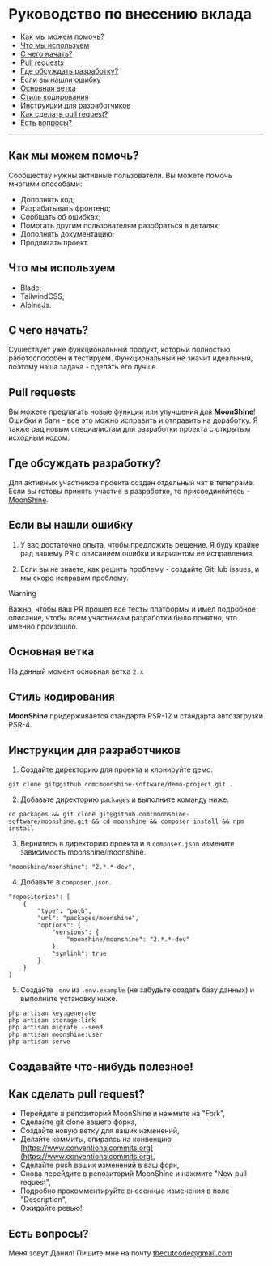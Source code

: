# Руководство по внесению вклада

- [Как мы можем помочь?](#how-can-we-help)
- [Что мы используем](#lets-use)
- [С чего начать?](#where-do-we-start)
- [Pull requests](#pull-requests)
- [Где обсуждать разработку?](#where-to-discuss-the-development)
- [Если вы нашли ошибку](#if-you-find-a-mistake)
- [Основная ветка](#main-branch)
- [Стиль кодирования](#coding-style)
- [Инструкции для разработчиков](#dev-guide)
- [Как сделать pull request?](#pr)
- [Есть вопросы?](#any-questions)

---

<a name="how-can-we-help"></a>
## Как мы можем помочь?

Сообществу нужны активные пользователи. Вы можете помочь многими способами:

- Дополнять код;
- Разрабатывать фронтенд;
- Сообщать об ошибках;
- Помогать другим пользователям разобраться в деталях;
- Дополнять документацию;
- Продвигать проект.

<a name="lets-use"></a>
## Что мы используем

- Blade;
- TailwindCSS;
- AlpineJs.

<a name="where-do-we-start"></a>
## С чего начать?

Существует уже функциональный продукт, который полностью работоспособен и тестируем. Функциональный не значит идеальный, поэтому наша задача - сделать его лучше.

<a name="pull-requests"></a>
## Pull requests

Вы можете предлагать новые функции или улучшения для **MoonShine**! Ошибки и баги - все это можно исправить и отправить на доработку. Я также рад новым специалистам для разработки проекта с открытым исходным кодом.

<a name="where-to-discuss-the-development"></a>
## Где обсуждать разработку?

Для активных участников проекта создан отдельный чат в телеграме. Если вы готовы принять участие в разработке, то присоединяйтесь - [MoonShine](https://t.me/MoonShine_Laravel).

<a name="if-you-find-a-mistake"></a>
## Если вы нашли ошибку

1. У вас достаточно опыта, чтобы предложить решение. Я буду крайне рад вашему PR с описанием ошибки и вариантом ее исправления.

2. Если вы не знаете, как решить проблему - создайте GitHub issues, и мы скоро исправим проблему.

> [!WARNING]
> Важно, чтобы ваш PR прошел все тесты платформы и имел подробное описание, чтобы всем участникам разработки было понятно, что именно произошло.

<a name="main-branch"></a>
## Основная ветка

На данный момент основная ветка `2.x`

<a name="coding-style"></a>
## Стиль кодирования

**MoonShine** придерживается стандарта PSR-12 и стандарта автозагрузки PSR-4.

<a name="dev-guide"></a>
## Инструкции для разработчиков

1. Создайте директорию для проекта и клонируйте демо.

```
git clone git@github.com:moonshine-software/demo-project.git .
```

2. Добавьте директорию `packages` и выполните команду ниже.

```
cd packages && git clone git@github.com:moonshine-software/moonshine.git && cd moonshine && composer install && npm install
```

3. Вернитесь в директорию проекта и в `composer.json` измените зависимость moonshine/moonshine.

```
"moonshine/moonshine": "2.*.*-dev",
```

4. Добавьте в `composer.json`.

```
"repositories": [
    {
        "type": "path",
        "url": "packages/moonshine",
        "options": {
            "versions": {
                "moonshine/moonshine": "2.*.*-dev"
            },
            "symlink": true
        }
    }
]
```

5. Создайте `.env` из `.env.example` (не забудьте создать базу данных) и выполните установку ниже.

```
php artisan key:generate
php artisan storage:link
php artisan migrate --seed
php artisan moonshine:user
php artisan serve
```
## Создавайте что-нибудь полезное!

<a name="pr"></a>
## Как сделать pull request?

- Перейдите в репозиторий MoonShine и нажмите на "Fork",
- Сделайте git clone вашего форка,
- Создайте новую ветку для ваших изменений,
- Делайте коммиты, опираясь на конвенцию [https://www.conventionalcommits.org](https://www.conventionalcommits.org),
- Сделайте push ваших изменений в ваш форк,
- Снова перейдите в репозиторий MoonShine и нажмите "New pull request",
- Подробно прокомментируйте внесенные изменения в поле "Description",
- Ожидайте ревью!

<a name="any-questions"></a>
## Есть вопросы?

Меня зовут Данил! Пишите мне на почту [thecutcode@gmail.com](mailto:thecutcode@gmail.com)
